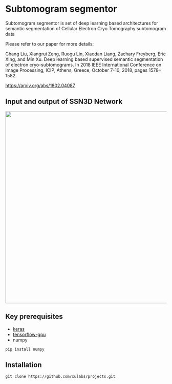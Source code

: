 # Subtomogram segmentor
Subtomogram segmentor is set of deep learning based architectures for semantic segmentation of Cellular Electron Cryo Tomography subtomogram data

Please refer to our paper for more details:

Chang Liu, Xiangrui Zeng, Ruogu Lin, Xiaodan Liang, Zachary Freyberg, Eric Xing, and Min Xu.  Deep learning based supervised semantic segmentation of electron cryo-subtomograms. In 2018  IEEE  International  Conference  on  Image  Processing,  ICIP, Athens,  Greece, October 7-10, 2018, pages 1578–1582. 

https://arxiv.org/abs/1802.04087

## Input and output of SSN3D Network
<img src="https://user-images.githubusercontent.com/31047726/51220271-7f6d2880-1902-11e9-80c2-02c39c0503f6.png" width="600">



## Key prerequisites
* [keras](https://keras.io/#installation)
* [tensorflow-gpu](https://www.tensorflow.org/install/)
* numpy
```
pip install numpy
```





## Installation 
```
git clone https://github.com/xulabs/projects.git
```
